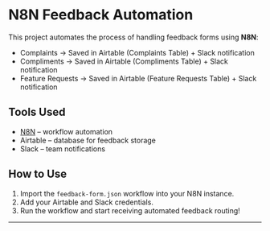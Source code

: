 # N8N Feedback Automation

This project automates the process of handling feedback forms using **N8N**:

- Complaints → Saved in Airtable (Complaints Table) + Slack notification  
- Compliments → Saved in Airtable (Compliments Table) + Slack notification  
- Feature Requests → Saved in Airtable (Feature Requests Table) + Slack notification  

## Tools Used
- [N8N](https://n8n.io/) – workflow automation
- Airtable – database for feedback storage
- Slack – team notifications

## How to Use
1. Import the `feedback-form.json` workflow into your N8N instance.
2. Add your Airtable and Slack credentials.
3. Run the workflow and start receiving automated feedback routing!

---

